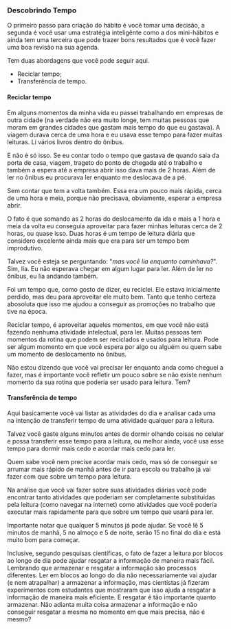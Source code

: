### Descobrindo Tempo

O primeiro passo para criação do hábito é você tomar uma decisão, a segunda é você usar uma estratégia inteligênte como a dos mini-hábitos e ainda tem uma terceira que pode trazer bons resultados que é você fazer uma boa revisão na sua agenda.

Tem duas abordagens que você pode seguir aqui.

* Reciclar tempo;
* Transferência de tempo.

#### Reciclar tempo

Em alguns momentos da minha vida eu passei trabalhando em empresas de outra cidade (na verdade não era muito longe, tem muitas pessoas que moram em grandes cidades que gastam mais tempo do que eu gastava). A viagem durava cerca de uma hora e eu usava esse tempo para fazer muitas leituras. Li vários livros dentro do ônibus.

E não é só isso. Se eu contar todo o tempo que gastava de quando saia da porta de casa, viagem, trageto do ponto de chegada até o trabalho e também a espera até a empresa abrir isso dava mais de 2 horas. Além de ler no ônibus eu procurava ler enquanto me deslocava de a pé.

Sem contar que tem a volta também. Essa era um pouco mais rápida, cerca de uma hora e meia, porque não precisava, obviamente, esperar a empresa abrir.

O fato é que somando as 2 horas do deslocamento da ida e mais a 1 hora e meia da volta eu conseguia aproveitar para fazer minhas leituras cerca de 2 horas, ou quase isso. Duas horas é um tempo de leitura diária que considero excelente ainda mais que era para ser um tempo bem improdutivo.

Talvez você esteja se perguntando: "*mas você lia enquanto caminhava?*". Sim, lia. Eu não esperava chegar em algum lugar para ler. Além de ler no ônibus, eu lia andando também.

Foi um tempo que, como gosto de dizer, eu reciclei. Ele estava inicialmente perdido, mas deu para aproveitar ele muito bem. Tanto que tenho certeza abosoluta que isso me ajudou a conseguir as promoções no trabalho que tive na época.

Reciclar tempo, é aproveitar aqueles momentos, em que você não está fazendo nenhuma atividade intelectual, para ler. Muitas pessoas tem momentos da rotina que podem ser reciclados e usados para leitura. Pode ser algum momento em que você espera por algo ou alguém ou quem sabe um momento de deslocamento no ônibus.

Não estou dizendo que você vai precisar ler enquanto anda como cheguei a fazer, mas é importante você refletir um pouco sobre se não existe nenhum momento da sua rotina que poderia ser usado para leitura. Tem?

#### Transferência de tempo

Aqui basicamente você vai listar as atividades do dia e analisar cada uma na intenção de transferir tempo de uma atividade qualquer para a leitura.

Talvez você gaste alguns minutos antes de dormir olhando coisas no celular e possa transferir esse tempo para a leitura, ou melhor ainda, você usa esse tempo para dormir mais cedo e acordar mais cedo para ler.

Quem sabe você nem precise acordar mais cedo, mas só de conseguir se arrumar mais rápido de manhã antes de ir para escola ou trabalho já vai fazer com que sobre um tempo para leitura.

Na análise que você vai fazer sobre suas atividades diárias você pode encontrar tanto atividades que poderiam ser completamente substituidas pela leitura (como navegar na internet) como atividades que você poderia executar mais rapidamente para que sobre um tempo que usará para ler.

Importante notar que qualquer 5 minutos já pode ajudar. Se você lê 5 minutos de manhã, 5 no almoço e 5 de noite, serão 15 no final do dia e está muito bom para começar.

Inclusive, segundo pesquisas científicas, o fato de fazer a leitura por blocos ao longo de dia pode ajudar resgatar a informação de maneira mais fácil. Lembrando que armazenar e resgatar a informação são processos diferentes. Ler em blocos ao longo do dia não necessariamente vai ajudar (e nem atrapalhar) a armazenar a informação, mas cientistas já fizeram experimentos com estudantes que mostraram que isso ajuda a resgatar a informação de maneira mais eficiente. E resgatar é tão importante quanto armazenar. Não adianta muita coisa armazenar a informação e não conseguir resgatar a mesma no momento em que mais precisa, não é mesmo?

